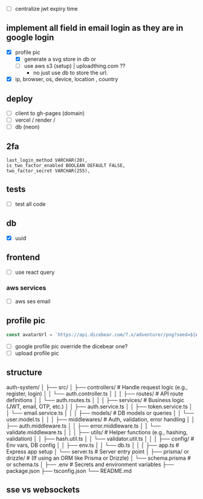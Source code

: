 - [ ] centralize jwt expiry time

## implement all field in email login as they are in google login

- [x] profile pic
  - [x] generate a svg store in db or
  - [ ] use aws s3 (setup) | uploadthing.com ??
    - no just use db to store the url.
- [x] ip, browser, os, device, location , country

## deploy

- [ ] client to gh-pages (domain)
- [ ] vercel / render /
- [ ] db (neon)

## 2fa

    last_login_method VARCHAR(20),
    is_two_factor_enabled BOOLEAN DEFAULT FALSE,
    two_factor_secret VARCHAR(255),

## tests

- [ ] test all code

## db

- [x] uuid

## frontend

- [ ] use react query

### aws services

- [ ] aws ses email

## profile pic

```ts
const avatarUrl = `https://api.dicebear.com/7.x/adventurer/png?seed=${uuidv4()}`;
```

- [ ] google profile pic override the dicebear one?
- [ ] upload profile pic

## structure 
auth-system/
│
├── src/
│   ├── controllers/       # Handle request logic (e.g., register, login)
│   │   └── auth.controller.ts
│   │
│   ├── routes/            # API route definitions
│   │   └── auth.routes.ts
│   │
│   ├── services/          # Business logic (JWT, email, OTP, etc.)
│   │   ├── auth.service.ts
│   │   ├── token.service.ts
│   │   └── email.service.ts
│   │
│   ├── models/            # DB models or queries
│   │   └── user.model.ts
│   │
│   ├── middlewares/       # Auth, validation, error handling
│   │   ├── auth.middleware.ts
│   │   ├── error.middleware.ts
│   │   └── validate.middleware.ts
│   │
│   ├── utils/             # Helper functions (e.g., hashing, validation)
│   │   ├── hash.util.ts
│   │   └── validator.util.ts
│   │
│   ├── config/            # Env vars, DB config
│   │   ├── env.ts
│   │   └── db.ts
│   │
│   ├── app.ts             # Express app setup
│   └── server.ts          # Server entry point
│
├── prisma/ or drizzle/    # (If using an ORM like Prisma or Drizzle)
│   └── schema.prisma      # or schema.ts
│
├── .env                   # Secrets and environment variables
├── package.json
├── tsconfig.json
└── README.md



## sse vs websockets
